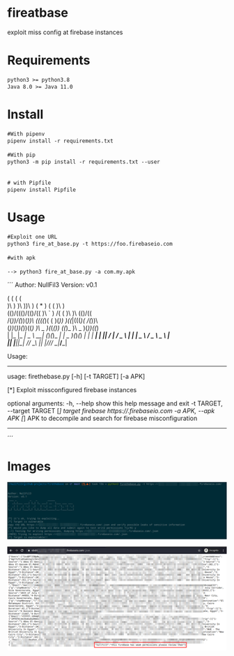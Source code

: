 # fireatbase
exploit miss config at firebase instances


# Requirements

```
python3 >= python3.8
Java 8.0 >= Java 11.0
```

# Install
```
#With pipenv
pipenv install -r requirements.txt

#With pip
python3 -m pip install -r requirements.txt --user


# with Pipfile
pipenv install Pipfile
```

# Usage 
```
#Exploit one URL
python3 fire_at_base.py -t https://foo.firebaseio.com

#with apk

--> python3 fire_at_base.py -a com.my.apk
```


´´´
Author: NullFil3
Version: v0.1                                             

 (    (   (                                       (        
 )\ ) )\ ))\ )        (      *   )     (    (     )\ )     
(()/((()/(()/((       )\   ` )  /(   ( )\   )\   (()/((    
 /(_))/(_))(_))\   ((((_)(  ( )(_))  )((_|(((_)(  /(_))\   
(_))_(_))(_))((_)   )\ _ )\(_(_())  ((_)_ )\ _ )\(_))((_)  
| |_ |_ _| _ \ __|  (_)_\(_)_   _|   | _ )(_)_\(_) __| __| 
| __| | ||   / _|    / _ \   | |     | _ \ / _ \ \__ \ _|  
|_|  |___|_|_\___|  /_/ \_\  |_|     |___//_/ \_\|___/___| 
                                                           
Usage:


***********************************************************

usage: firethebase.py [-h] [-t TARGET] [-a APK]

[*] Exploit missconfigured firebase instances

optional arguments:
  -h, --help            show this help message and exit
  -t TARGET, --target TARGET
                        [*] target firebase https://<abc>.firebaseio.com
  -a APK, --apk APK     [*] APK to decompile and search for firebase misconfiguration


************************************************************

´´´





# Images

![](tool2.png)

![](tool.png)
